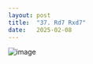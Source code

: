 ```yaml
---
layout: post
title:  "37. Rd7 Rxd7"
date:   2025-02-08
---
```


![image]({{site.url}}/assets/meetup_photos/2025-02-08.jpg)


